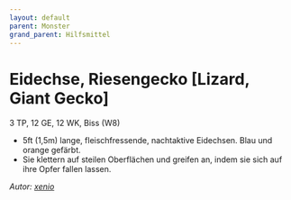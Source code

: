```yaml
---
layout: default
parent: Monster
grand_parent: Hilfsmittel
---
```


# Eidechse, Riesengecko [Lizard, Giant Gecko]
3 TP, 12 GE, 12 WK, Biss (W8)
- 5ft (1,5m) lange, fleischfressende, nachtaktive Eidechsen. Blau und orange gefärbt.
- Sie klettern auf steilen Oberflächen und greifen an, indem sie sich auf ihre Opfer fallen lassen.

*Autor: [xenio](https://xenioinabottle.blogspot.com)*
